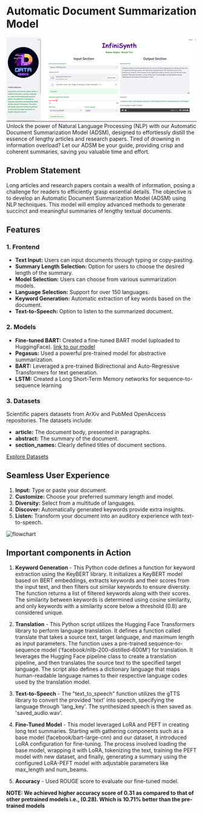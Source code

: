# Automatic Document Summarization Model

![fronfend](ss2.png)
Unlock the power of Natural Language Processing (NLP) with our Automatic Document Summarization Model (ADSM), designed to effortlessly distill the essence of lengthy articles and research papers. Tired of drowning in information overload? Let our ADSM be your guide, providing crisp and coherent summaries, saving you valuable time and effort.

## Problem Statement

Long articles and research papers contain a wealth of information, posing a challenge for readers to efficiently grasp essential details. The objective is to develop an Automatic Document Summarization Model (ADSM) using NLP techniques. This model will employ advanced methods to generate succinct and meaningful summaries of lengthy textual documents.

## Features 

### 1. Frontend 

- **Text Input:** Users can input documents through typing or copy-pasting.
- **Summary Length Selection:** Option for users to choose the desired length of the summary.
- **Model Selection:** Users can choose from various summarization models.
- **Language Selection:** Support for over 150 languages.
- **Keyword Generation:** Automatic extraction of key words based on the document.
- **Text-to-Speech:** Option to listen to the summarized document.

### 2. Models 

- **Fine-tuned BART:** Created a fine-tuned BART model (uploaded to HuggingFace). [link to our model](https://huggingface.co/datasets/scientific_papers?row=0)
- **Pegasus:** Used a powerful pre-trained model for abstractive summarization.
- **BART:** Leveraged a pre-trained Bidirectional and Auto-Regressive Transformers for text generation.
- **LSTM:** Created a Long Short-Term Memory networks for sequence-to-sequence learning

### 3. Datasets

Scientific papers datasets from ArXiv and PubMed OpenAccess repositories. The datasets include:

- **article:** The document body, presented in paragraphs.
- **abstract:** The summary of the document.
- **section_names:** Clearly defined titles of document sections.

[Explore Datasets](https://huggingface.co/datasets/scientific_papers?row=0)

## Seamless User Experience

1. **Input:** Type or paste your document.
2. **Customize:** Choose your preferred summary length and model.
3. **Diversity:** Select from a multitude of languages.
4. **Discover:** Automatically generated keywords provide extra insights.
5. **Listen:** Transform your document into an auditory experience with text-to-speech.


![flowchart](https://github.com/Arya920/Document_Summarizer/assets/57805586/c932268c-1851-45ed-84d9-314383d3b0f8)

## Important components in Action
1. **Keyword Generation** - 
This Python code defines a function for keyword extraction using the KeyBERT library. It initializes a KeyBERT model based on BERT embeddings, extracts keywords and their scores from the input text, and then filters out similar keywords to ensure diversity. The function returns a list of filtered keywords along with their scores. The similarity between keywords is determined using cosine similarity, and only keywords with a similarity score below a threshold (0.8) are considered unique.

2. **Translation** - 
This Python script utilizes the Hugging Face Transformers library to perform language translation. It defines a function called translate that takes a source text, target language, and maximum length as input parameters. The function uses a pre-trained sequence-to-sequence model ('facebook/nllb-200-distilled-600M') for translation. It leverages the Hugging Face pipeline class to create a translation pipeline, and then translates the source text to the specified target language. The script also defines a dictionary language that maps human-readable language names to their respective language codes used by the translation model.

4. **Text-to-Speech** - The "text_to_speech" function utilizes the gTTS library to convert the provided 'text' into speech, specifying the language through 'lang_key'. The synthesized speech is then saved as 'saved_audio.wav'.
   
6. **Fine-Tuned Model** - This model leveraged LoRA and PEFT in creating long text summaries. Starting with gathering components such as a base model (facebook/bart-large-cnn) and our dataset, it introduced LoRA configuration for fine-tuning. The  process involved loading the base model, wrapping it with LoRA, tokenizing the text, training the PEFT model with new dataset, and finally, generating a summary using the configured LoRA-PEFT model with adjustable parameters like max_length and num_beams.
7. **Accuracy** - Used ROUGE score to evaluate our fine-tuned model.
   
**NOTE: We achieved higher accuracy score of 0.31 as compared to that of other pretrained models i.e., (0.28). Which is 10.71% better than the pre-trained models**

